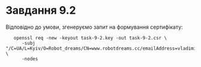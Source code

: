 # Завдання 9.2

Відповідно до умови, згенеруємо запит на формування сертифікату:

```
   openssl req -new -keyout task-9-2.key -out task-9-2.csr \
      -subj "/C=UA/L=Kyiv/O=Robot_dreams/CN=www.robotdreams.cc/emailAddress=vladimiranikin01@gmail.com" \
      -nodes
```

